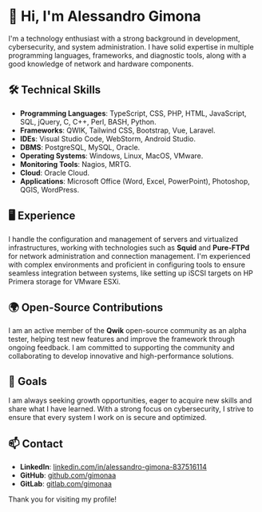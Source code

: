 # 👋 Hi, I'm Alessandro Gimona

I'm a technology enthusiast with a strong background in development, cybersecurity, and system administration. I have solid expertise in multiple programming languages, frameworks, and diagnostic tools, along with a good knowledge of network and hardware components.

## 🛠 Technical Skills

- **Programming Languages**: TypeScript, CSS, PHP, HTML, JavaScript, SQL, jQuery, C, C++, Perl, BASH, Python.
- **Frameworks**: QWIK, Tailwind CSS, Bootstrap, Vue, Laravel.
- **IDEs**: Visual Studio Code, WebStorm, Android Studio.
- **DBMS**: PostgreSQL, MySQL, Oracle.
- **Operating Systems**: Windows, Linux, MacOS, VMware.
- **Monitoring Tools**: Nagios, MRTG.
- **Cloud**: Oracle Cloud.
- **Applications**: Microsoft Office (Word, Excel, PowerPoint), Photoshop, QGIS, WordPress.

## 🖥 Experience

I handle the configuration and management of servers and virtualized infrastructures, working with technologies such as **Squid** and **Pure-FTPd** for network administration and connection management. I'm experienced with complex environments and proficient in configuring tools to ensure seamless integration between systems, like setting up iSCSI targets on HP Primera storage for VMware ESXi.

## 🌍 Open-Source Contributions

I am an active member of the **Qwik** open-source community as an alpha tester, helping test new features and improve the framework through ongoing feedback. I am committed to supporting the community and collaborating to develop innovative and high-performance solutions.

## 🎯 Goals

I am always seeking growth opportunities, eager to acquire new skills and share what I have learned. With a strong focus on cybersecurity, I strive to ensure that every system I work on is secure and optimized.

## 📫 Contact

- **LinkedIn**: [linkedin.com/in/alessandro-gimona-837516114](https://www.linkedin.com/in/alessandro-gimona-837516114)
- **GitHub**: [github.com/gimonaa](https://github.com/gimonaa)
- **GitLab**: [gitlab.com/gimonaa](https://gitlab.com/gimonaa)

Thank you for visiting my profile!

